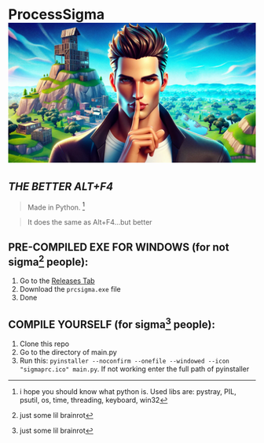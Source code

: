 # **ProcessSigma ![*normally the icon but not here idk why*](https://github.com/NoOneIsHereFr/ProcessSigma/blob/main/sigmaprc.jpeg?raw=true)**
*THE BETTER ALT+F4*
----------------------------------------------
> Made in Python. [^1]

> It does the same as Alt+F4...but better

## PRE-COMPILED EXE FOR WINDOWS (for not sigma[^2] people):
1. Go to the [Releases Tab](https://github.com/NoOneIsHereFr/ProcessSigma/releases)
2. Download the `prcsigma.exe` file
3. Done

## COMPILE YOURSELF (for sigma[^2] people):
1. Clone this repo
2. Go to the directory of main.py
3. Run this: `pyinstaller --noconfirm --onefile --windowed --icon "sigmaprc.ico" main.py`. If not working enter the full path of pyinstaller

[^1]: i hope you should know what python is. Used libs are: pystray, PIL, psutil, os, time, threading, keyboard, win32
[^2]: just some lil brainrot
